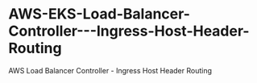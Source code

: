 # AWS-EKS-Load-Balancer-Controller---Ingress-Host-Header-Routing
AWS Load Balancer Controller - Ingress Host Header Routing

